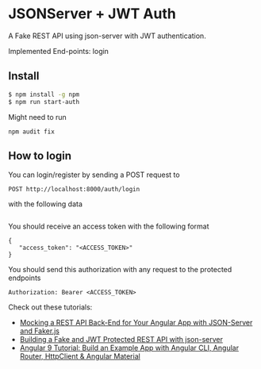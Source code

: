 # JSONServer + JWT Auth

A Fake REST API using json-server with JWT authentication.

Implemented End-points: login

## Install

```bash
$ npm install -g npm
$ npm run start-auth
```

Might need to run

```
npm audit fix
```

## How to login

You can login/register by sending a POST request to

```
POST http://localhost:8000/auth/login

```

with the following data

```

```

You should receive an access token with the following format

```
{
   "access_token": "<ACCESS_TOKEN>"
}
```

You should send this authorization with any request to the protected endpoints

```
Authorization: Bearer <ACCESS_TOKEN>
```

Check out these tutorials:

- [Mocking a REST API Back-End for Your Angular App with JSON-Server and Faker.js](https://www.techiediaries.com/angular-mock-backend)
- [Building a Fake and JWT Protected REST API with json-server](https://www.techiediaries.com/fake-api-jwt-json-server)
- [Angular 9 Tutorial: Build an Example App with Angular CLI, Angular Router, HttpClient & Angular Material](https://www.shabang.dev/angular-tutorial-build-an-example-app-with-angular-cli-router-httpclient-and-angular-material/)

